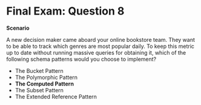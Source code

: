 # Final Exam: Question 8

**Scenario**

A new decision maker came aboard your online bookstore team. They want to be able to track which genres are most popular daily. To keep this metric up to date without running massive queries for obtaining it, which of the following schema patterns would you choose to implement?



- The Bucket Pattern
- The Polymorphic Pattern
- **The Computed Pattern**
- The Subset Pattern
- The Extended Reference Pattern